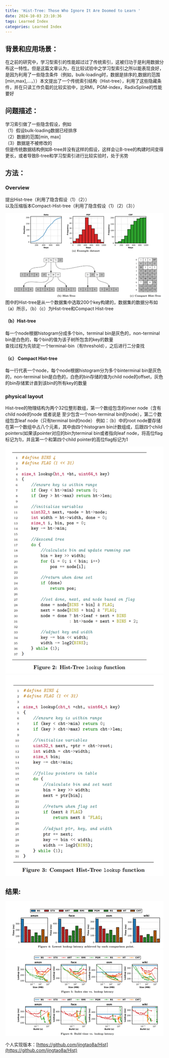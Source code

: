 ```yaml
---
title: 'Hist-Tree: Those Who Ignore It Are Doomed to Learn '
date: 2024-10-03 23:10:36
tags: Learned Index
categories: Learned Index
---
```


## 背景和应用场景：
在之前的研究中，学习型索引的性能超过过了传统索引，这被归功于是利用数据分布这一特性。但是这篇文章认为，在比较试验中之学习型索引之所以能表现良好，是因为利用了一些隐含条件（例如，bulk-loading时，数据是排序的,数据的范围[min,max],...，））本文提出了一个传统索引结构（Hist-tree），利用了这些隐藏条件，并在只读工作负载的比较实验中，比RMI，PGM-index，RadixSpline的性能要好


## 问题描述：
学习索引做了一些隐含假设，例如<br>
（1）假设bulk-loading数据已经排序<br>
（2）数据的范围[min, max]<br>
（3）数据是不被修改的<br>
但是传统数据结构例如B-tree并没有这样的假设，这样会让B-tree的构建时间变得更长，或者导致B-tree和学习型索引进行比较实验时，处于劣势<br>

## 方法：
### Overview
提出Hist-tree（利用了隐含假设（1）（2））<br>
以及压缩版本Compact-Hist-tree（利用了隐含假设（1）（2）（3））<br>

![img](../images/Hist-Tree-Those-Who-Ignore-It-Are-Doomed-to-Learn/image.png)
图中的Hist-tree是从一个数据集中选取200个key构建的，数据集的数据分布如（a）所示，（b）（c）为Hist-tree和Compact Hist-tree<br>

#### （b）Hist-tree<br>
每一个node根据histogram分成多个bin，terminal bin是灰色的，non-terminal bin是白色的，每个bin的值为该子树所包含的key的数量<br>
查找过程为先锁定一个terminal-bin（有threshold），之后进行二分查找

#### （c） Compact Hist-tree
每一行代表一个node，每个node根据histogram分为多个binterminal bin是灰色的，non-terminal bin是白色的，白色的bin存储的值为child node的offset，灰色的bin存储累计直到该bin的所有key的数量


### physical layout
Hist-tree的物理结构为两个32位整形数组，第一个数组包含的inner node（含有child node的node 或者说是 至少包含一个non-terminal bin的node），第二个数组包含leaf node（只有terminal bin的node）
例如：（b）中的root node要存储在第一个数组中占八个元素，其中由四个histogram bin计数组成，后跟四个child pointers(如果该pointer对应的bin为terminal bin或者指向leaf node，将高位flag标记为1)，并且第一个和第四个child pointer的高位flag标记为1

![img](../images/Hist-Tree-Those-Who-Ignore-It-Are-Doomed-to-Learn/image%20copy.png)
![img](../images/Hist-Tree-Those-Who-Ignore-It-Are-Doomed-to-Learn/image%20copy%202.png)

## 结果:
![img](../images/Hist-Tree-Those-Who-Ignore-It-Are-Doomed-to-Learn/image%20copy%203.png)
![img](../images/Hist-Tree-Those-Who-Ignore-It-Are-Doomed-to-Learn/image%20copy%204.png)

个人实现版本：[https://github.com/jingtao8a/Hist](https://github.com/jingtao8a/Hist)